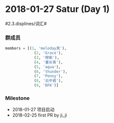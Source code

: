 # 2018-01-27 Satur (Day 1)
#2.3.displines/词汇#

### 群成员
```python
members = [(1, 'meloday真'),
			 (2, 'Grace'),
			 (3, '穆紫'),
			 (4, '董长青'),
			 (5, 'aqua'),
			 (6, 'thunder'),
			 (7, 'Penny'),
             (8, '云中君'),
			 (9, 'DFK')]	
```

### Milestone

- 2018-01-27 项目启动
- 2018-02-25 first PR by ji_ji
